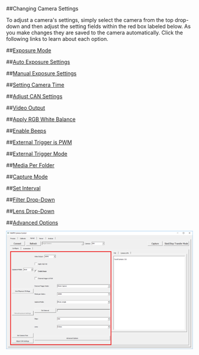 ##Changing Camera Settings

To adjust a camera's settings, simply select the camera from the top drop-down and then adjust the setting fields within the red box labeled below. As you make changes they are saved to the camera automatically. Click the following links to learn about each option.

##[Exposure Mode](../mcc/changing-camera-settings/exposure-mode.html)

##[Auto Exposure Settings](../mcc/changing-camera-settings/auto-exposure-settings.html)

##[Manual Exposure Settings](../mcc/changing-camera-settings/manual-exposure-settings.html)

##[Setting Camera Time](../mcc/changing-camera-settings/setting-real-time-clock.html)

##[Adjust CAN Settings](../mcc/changing-camera-settings/changing-can-setings.html)

##[Video Output](../mcc/changing-camera-settings/video-output.html)

##[Apply RGB White Balance](../mcc/changing-camera-settings/apply-rgb-wb.html)

##[Enable Beeps](../mcc/changing-camera-settings/enable-beeps.html)

##[External Trigger is PWM](../mcc/changing-camera-settings/external-trigger-is-pwm.html)

##[External Trigger Mode](../mcc/changing-camera-settings/external-trigger-mode.html)

##[Media Per Folder](../mcc/changing-camera-settings/media-per-folder.html)

##[Capture Mode](../mcc/changing-camera-settings/capture-mode.html)

##[Set Interval](../mcc/changing-camera-settings/set-interval.html)

##[Filter Drop-Down](../mcc/changing-camera-settings/filter-drop-down.html)

##[Lens Drop-Down](../mcc/changing-camera-settings/lens-drop-down.html)

##[Advanced Options](../mcc/changing-camera-settings/advanced-options.html)

![](/assets/kernel_settings.png)